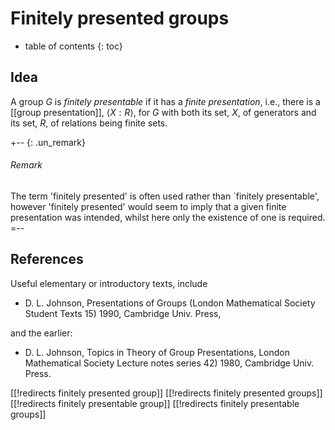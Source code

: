 
# Finitely presented groups
* table of contents
{: toc}

## Idea

A group $G$ is *finitely presentable* if it has a *finite presentation*, i.e., there is a [[group presentation]], $\langle X: R\rangle$, for $G$ with both its set, $X$, of generators and its set, $R$, of relations being finite sets.

+-- {: .un_remark}
###### Remark

The term 'finitely presented' is often used rather than `finitely presentable', however 'finitely presented' would seem to imply that a given finite presentation was intended, whilst here only the existence of one is required.
=--


## References

Useful elementary or introductory texts, include

* D. L. Johnson, Presentations of Groups (London Mathematical Society Student Texts 15) 1990, Cambridge Univ. Press,

and the earlier:

* D. L. Johnson, Topics in Theory of Group Presentations, London Mathematical Society Lecture notes series 42) 1980, Cambridge Univ. Press.


[[!redirects finitely presented group]]
[[!redirects finitely presented groups]]
[[!redirects finitely presentable group]]
[[!redirects finitely presentable groups]]
